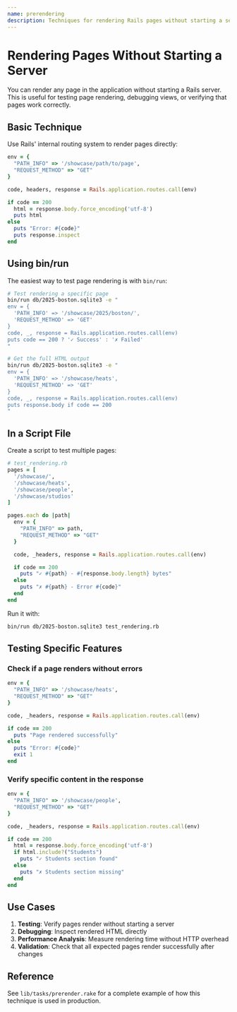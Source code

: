 ```yaml
---
name: prerendering
description: Techniques for rendering Rails pages without starting a server using the internal routing system. Use when the user needs to test page rendering, debug views, verify page correctness, or analyze rendering performance without HTTP overhead.
---
```


# Rendering Pages Without Starting a Server

You can render any page in the application without starting a Rails server. This is useful for testing page rendering, debugging views, or verifying that pages work correctly.

## Basic Technique

Use Rails' internal routing system to render pages directly:

```ruby
env = {
  "PATH_INFO" => '/showcase/path/to/page',
  "REQUEST_METHOD" => "GET"
}

code, headers, response = Rails.application.routes.call(env)

if code == 200
  html = response.body.force_encoding('utf-8')
  puts html
else
  puts "Error: #{code}"
  puts response.inspect
end
```

## Using bin/run

The easiest way to test page rendering is with `bin/run`:

```bash
# Test rendering a specific page
bin/run db/2025-boston.sqlite3 -e "
env = {
  'PATH_INFO' => '/showcase/2025/boston/',
  'REQUEST_METHOD' => 'GET'
}
code, _, response = Rails.application.routes.call(env)
puts code == 200 ? '✓ Success' : '✗ Failed'
"

# Get the full HTML output
bin/run db/2025-boston.sqlite3 -e "
env = {
  'PATH_INFO' => '/showcase/heats',
  'REQUEST_METHOD' => 'GET'
}
code, _, response = Rails.application.routes.call(env)
puts response.body if code == 200
"
```

## In a Script File

Create a script to test multiple pages:

```ruby
# test_rendering.rb
pages = [
  '/showcase/',
  '/showcase/heats',
  '/showcase/people',
  '/showcase/studios'
]

pages.each do |path|
  env = {
    "PATH_INFO" => path,
    "REQUEST_METHOD" => "GET"
  }

  code, _headers, response = Rails.application.routes.call(env)

  if code == 200
    puts "✓ #{path} - #{response.body.length} bytes"
  else
    puts "✗ #{path} - Error #{code}"
  end
end
```

Run it with:

```bash
bin/run db/2025-boston.sqlite3 test_rendering.rb
```

## Testing Specific Features

### Check if a page renders without errors

```ruby
env = {
  "PATH_INFO" => '/showcase/heats',
  "REQUEST_METHOD" => "GET"
}

code, _headers, response = Rails.application.routes.call(env)

if code == 200
  puts "Page rendered successfully"
else
  puts "Error: #{code}"
  exit 1
end
```

### Verify specific content in the response

```ruby
env = {
  "PATH_INFO" => '/showcase/people',
  "REQUEST_METHOD" => "GET"
}

code, _headers, response = Rails.application.routes.call(env)

if code == 200
  html = response.body.force_encoding('utf-8')
  if html.include?("Students")
    puts "✓ Students section found"
  else
    puts "✗ Students section missing"
  end
end
```

## Use Cases

1. **Testing**: Verify pages render without starting a server
2. **Debugging**: Inspect rendered HTML directly
3. **Performance Analysis**: Measure rendering time without HTTP overhead
4. **Validation**: Check that all expected pages render successfully after changes

## Reference

See `lib/tasks/prerender.rake` for a complete example of how this technique is used in production.
